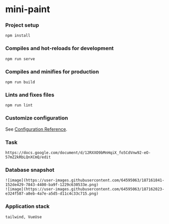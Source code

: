 # mini-paint

### Project setup

```
npm install
```

### Compiles and hot-reloads for development

```
npm run serve
```

### Compiles and minifies for production

```
npm run build
```

### Lints and fixes files

```
npm run lint
```

### Customize configuration

See [Configuration Reference](https://cli.vuejs.org/config/).

### Task

```
https://docs.google.com/document/d/12RXXO9bMnHqiX_fo5CdVnw92-eO-57mZ2kRbLQnXCmQ/edit
```

### Database snapshot

```
![image](https://user-images.githubusercontent.com/64595063/187161841-152de429-7843-4400-ba9f-1229c630533e.png)
![image](https://user-images.githubusercontent.com/64595063/187162023-e324f587-a8eb-4a7e-a5d5-d11c4c33c715.png)
```

### Application stack

```
tailwind, VueUse
```
